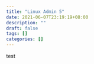 ```yaml
---
title: "Linux Admin 5"
date: 2021-06-07T23:19:19+08:00
description: ""
draft: false
tags: []
categories: []
---
```



<!--more-->

test